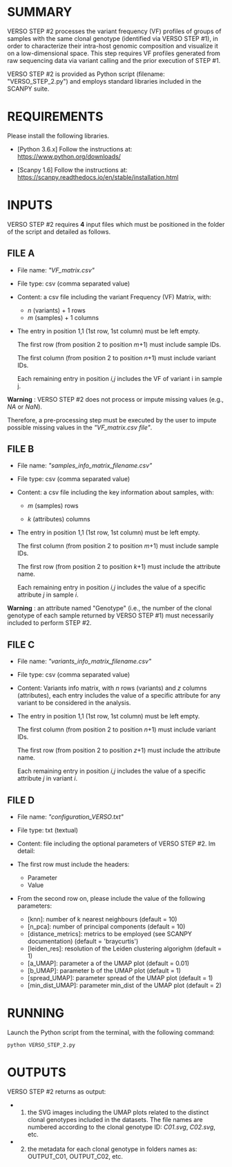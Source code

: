 # SUMMARY
VERSO STEP #2 processes the variant frequency (VF) profiles of groups of samples with the same clonal genotype (identified via VERSO STEP #1), in order to characterize their intra-host genomic composition and visualize it on a low-dimensional space. 
This step requires VF profiles generated from raw sequencing data via variant calling and the prior execution of STEP #1.

VERSO STEP #2 is provided as Python script (filename: "VERSO_STEP_2.py") and employs standard libraries included in the SCANPY suite. 

# REQUIREMENTS
Please install the following libraries.

* [Python 3.6.x] Follow the instructions at: https://www.python.org/downloads/

* [Scanpy 1.6] Follow the instructions at: https://scanpy.readthedocs.io/en/stable/installation.html


# INPUTS
  
VERSO STEP #2 requires **4** input files which must be positioned in the folder of the script and detailed as follows.

## FILE A
* File name: _"VF_matrix.csv"_

* File type: csv (comma separated value)

* Content: a csv file including the variant Frequency (VF) Matrix, with:
	* _n_ (variants) + 1 rows  
	* _m_ (samples) + 1 columns 
	
* The entry in position 1,1 (1st row, 1st column) must be left empty. 

	The first row (from position 2 to position _m_+1) must include sample IDs.

	The first column (from position 2 to position _n_+1) must include variant IDs.

	Each remaining entry in position _i,j_ includes the VF of variant i in sample j. 


**Warning** : VERSO STEP #2 does not process or impute missing values (e.g., _NA_ or _NaN_).

Therefore, a pre-processing step must be executed by the user to impute possible missing values in the _"VF_matrix.csv file"_.



## FILE B
* File name: _"samples_info_matrix_filename.csv"_

* File type: csv (comma separated value)

* Content: a csv file including the key information about samples, with: 

	* _m_ (samples) rows 
	
	* _k_ (attributes) columns

* The entry in position 1,1 (1st row, 1st column) must be left empty. 

	The first column (from position 2 to position _m_+1) must include sample IDs.

	The first row (from position 2 to position _k_+1) must include the attribute name.

	Each remaining entry in position _i,j_ includes the value of a specific attribute _j_ in sample _i_.  


**Warning** : an attribute named "Genotype" (i.e., the number of the clonal genotype of each sample returned by VERSO STEP #1) must necessarily included to perform STEP #2.


## FILE C
* File name: _"variants_info_matrix_filename.csv"_

* File type: csv (comma separated value)

* Content: Variants info matrix, with _n_ rows (variants) and _z_ columns (attributes), each entry includes the value of a specific attribute for any variant to be considered in the analysis. 
 
* The entry in position 1,1 (1st row, 1st column) must be left empty. 

 	The first column (from position 2 to position _n_+1) must include variant IDs.

	The first row (from position 2 to position _z_+1) must include the attribute name.

	Each remaining entry in position _i,j_ includes the value of a specific attribute _j_ in variant _i_.  

## FILE D
* File name: _"configuration_VERSO.txt"_

* File type: txt (textual)

* Content: file including the optional parameters of VERSO STEP #2. Im detail: 

* The first row must include the headers: 
	* Parameter 
	* Value

* From the second row on, please include the value of the following parameters: 
	* [knn]: number of k nearest neighbours (default = 10)
	* [n_pca]: number of principal components (default = 10)
	* [distance_metrics]: metrics to be employed (see SCANPY documentation) (default = 'braycurtis')
	* [leiden_res]: resolution of the Leiden clustering algorighm (default = 1)
	* [a_UMAP]: parameter a of the UMAP plot (default = 0.01)
	* [b_UMAP]: parameter b of the UMAP plot (default = 1)
	* [spread_UMAP]: parameter spread of the UMAP plot (default = 1)
	* [min_dist_UMAP]: parameter min_dist of the UMAP plot (default = 2)
	



# RUNNING
Launch the Python script from the terminal, with the following command: 

	python VERSO_STEP_2.py

# OUTPUTS
VERSO STEP #2 returns as output:

* 1) the SVG images including the UMAP plots related to the distinct clonal genotypes included in the datasets. The file names are numbered according to the clonal genotype ID: _C01.svg_, _C02.svg_, etc. 

* 2) the metadata for each clonal genotype in folders names as: OUTPUT_C01, OUTPUT_C02, etc. 
